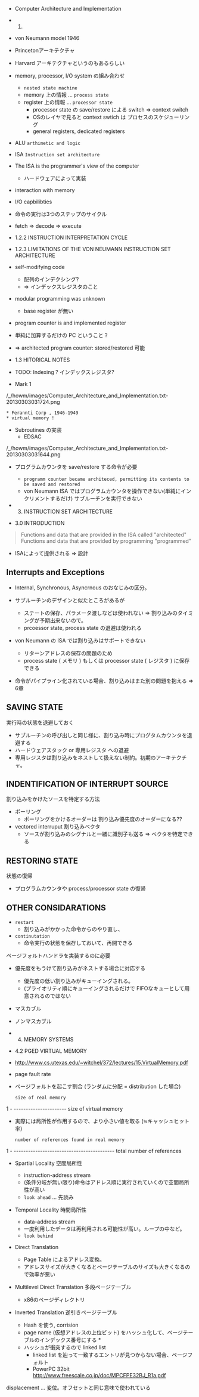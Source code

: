 * Computer Architecture and Implementation

* 1.

 * von Neumann model 1946
  * Princetonアーキテクチャ
  * Harvard アーキテクチャというのもあるらしい

 * memory, processor, I/O system の組み合わせ
   * `nested state machine`
   * memory   上の情報 ... `process state`
   * register 上の情報 ... `processor state`
     * processor state の save/restore による switch => context switch
     * OSのレイヤで見ると context swtich は プロセスのスケジューリング
     * general registers, dedicated registers
 * ALU `arthimetic and logic`
 * ISA `Instruction set architecture`
  * The ISA is the programmer's view of the computer
    * ハードウェアによって実装
  * interaction with memory
  * I/O capbilibties
  
 * 命令の実行は3つのステップのサイクル
  * fetch => decode => execute
  
* 1.2.2 INSTRUCTION INTERPRETATION CYCLE

* 1.2.3 LIMITATIONS OF THE VON NEUMANN INSTRUCTION SET ARCHITECTURE  
  
 * self-modifying code
   * 配列のインデクシング?
   * => インデックスレジスタのこと
   
 * modular programming was unknown
   * base register が無い
   
 * program counter is and implemented register
  * 単純に加算するだけの PC ということ ? 
  * => architected program counter: stored/restored 可能

* 1.3 HITORICAL NOTES

 * TODO: Indexing ? インデックスレジスタ?
  * Mark 1
  
/_/howm/images/Computer_Architecture_and_Implementation.txt-20130303031724.png
  
    * Ferannti Corp , 1946-1949
    * virtual memory !

 * Subroutines の実装
   * EDSAC
   
/_/howm/images/Computer_Architecture_and_Implementation.txt-20130303031644.png
   
   * プログラムカウンタを save/restore する命令が必要
     * `programm counter became architeced, permitting its contents to be saved and restored`
     * von Neumann ISA ではプログラムカウンタを操作できない(単純にインクリメントするだけ) サブルーチンを実行できない
     
* 3. INSTRUCTION SET ARCHITECTURE

* 3.0 INTRODUCTION

> Functions and data that are provided in the ISA called "architected"
> Functions and data that are provided by programming "programmed"

 * ISAによって提供される => 設計

## Interrupts and Exceptions

 * Internal, Synchronous, Asyncrnous のおなじみの区分。
 * サブルーチンのデザインと似たところがあるが
   * ステートの保存、パラメータ渡しなどは使われない => 割り込みのタイミングが予期出来ないので。
   * prcoessor state, process state の退避は使われる

 * von Neumann の ISA では割り込みはサポートできない
   * リターンアドレスの保存の問題のため
   * process state ( メモリ ) もしくは processor state ( レジスタ ) に保存できる

 * 命令がパイプライン化されている場合、割り込みはまた別の問題を抱える => 6章
 
## SAVING STATE

実行時の状態を退避しておく

 * サブルーチンの呼び出しと同じ様に、割り込み時にプログタムカウンタを退避する
  * ハードウェアスタック or 専用レジスタ への退避
  * 専用レジスタは割り込みをネストして扱えない制約。初期のアーキテクチャ。
  
## INDENTIFICATION OF INTERRUPT SOURCE

割り込みをかけたソースを特定する方法

 * ポーリング
   * ポーリングをかけるオーダーは 割り込み優先度のオーダーになる??
 * vectored interruput 割り込みベクタ
   * ソースが割り込みのシグナルと一緒に識別子も送る => ベクタを特定できる
   
## RESTORING STATE

状態の復帰

 * プログラムカウンタや process/processor state の復帰
 
## OTHER CONSIDARATIONS

 * `restart`
   * 割り込みがかかった命令からのやり直し、
 * `continutation` 
   * 命令実行の状態を保存しておいて、再開できる
   
ページフォルトハンドラを実装するのに必要

 * 優先度をもうけて割り込みがネストする場合に対応する
   * 優先度の低い割り込みがキューイングされる。
   * (プライオリティ順にキューイングされるだけで FIFOなキューとして用意されるのではない

 * マスカブル
 * ノンマスカブル

* 4. MEMORY SYSTEMS

* 4.2 PGED VIRTUAL MEMORY

 * http://www.cs.utexas.edu/~witchel/372/lectures/15.VirtualMemory.pdf
 
 * page fault rate
  * ページフォルトを起こす割合 (ランダムに分配 = distribution した場合)

        size of real memory
  1 - ----------------------
      size of virtual memory

  * 実際には局所性が作用するので、より小さい値を取る (≒キャッシュヒット率)

        number of references found in real memory
  1 - ------------------------------------------
            total number of references

  * Spartial Locality 空間局所性
    * instruction-address stream
    * (条件分岐が無い限り)命令はアドレス順に実行されていくので空間局所性が高い
    * `look ahead` ... 先読み
  * Temporal Locality 時間局所性
    * data-address stream 
    * 一度利用したデータは再利用される可能性が高い。ループの中など。
    * `look behind`

  * Direct Translation
    * Page Table によるアドレス変換。
    * アドレスサイズが大きくなるとページテーブルのサイズも大きくなるので効率が悪い
  * Multilevel Direct Translation 多段ページテーブル
    * x86のページディレクトリ
  * Inverted Translation 逆引きページテーブル
    * Hash を使う, corrision
    * page name (仮想アドレスの上位ビット) をハッシュ化して、ページテーブルのインデックス番号にする
      * 
    * ハッシュが衝突するので linked list
      * linked list を辿って一致するエントリが見つからない場合、ページフォルト
      * PowerPC 32bit http://www.freescale.co.jp/doc/MPCFPE32BJ_R1a.pdf

    
displacement ... 変位。オフセットと同じ意味で使われている
